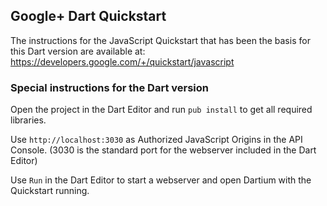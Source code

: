 ## Google+ Dart Quickstart

The instructions for the JavaScript Quickstart that has been the basis for this Dart version are available at:
https://developers.google.com/+/quickstart/javascript


### Special instructions for the Dart version

Open the project in the Dart Editor and run `pub install` to get all required libraries.

Use `http://localhost:3030` as Authorized JavaScript Origins in the API Console.
(3030 is the standard port for the webserver included in the Dart Editor)

Use `Run` in the Dart Editor to start a webserver and open Dartium with the Quickstart running.
